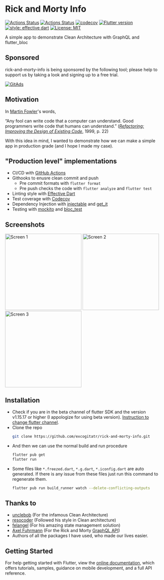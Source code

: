 # Rick and Morty Info

[![Actions Status](https://github.com/excogitatr/rick-and-morty-info/workflows/deploy/badge.svg?branch=v1.1.0)](https://github.com/excogitatr/rick-and-morty-info/actions?query=workflow%3Adeploy)
[![Actions Status](https://github.com/excogitatr/rick-and-morty-info/workflows/build/badge.svg)](https://github.com/excogitatr/rick-and-morty-info/actions?query=workflow%3Abuild)
[![codecov](https://codecov.io/gh/Alg0r1thmic/NumberTrivia/branch/master/graph/badge.svg)](https://codecov.io/gh/excogitatr/rick-and-morty-info)
[![Flutter version](https://img.shields.io/badge/flutter-v1.20.4-blue?logo=flutter)](https://flutter.dev/docs/development/tools/sdk/releases)
[![style: effective dart](https://img.shields.io/badge/style-effective_dart-40c4ff.svg)](https://github.com/tenhobi/effective_dart)
[![License: MIT](https://img.shields.io/badge/license-MIT-purple.svg)](https://opensource.org/licenses/MIT)

A simple app to demonstrate Clean Architecture with GraphQL and flutter_bloc

## Sponsored

rick-and-morty-info is being sponsored by the following tool; please help to support us by taking a look and signing up to a free trial.

<a href="https://tracking.gitads.io/?repo=rick-and-morty-info"> <img src="https://images.gitads.io/rick-and-morty-info" alt="GitAds"/> </a>

## Motivation

In [Martin Fowler](https://martinfowler.com/)'s words,

“Any fool can write code that a computer can understand. Good programmers write code that humans can understand.” (_[Refactoring: Improving the Design of Existing Code](https://www.csie.ntu.edu.tw/~r95004/Refactoring_improving_the_design_of_existing_code.pdf)_, 1999, p. 22)

With this idea in mind, I wanted to demonstrate how we can make a simple app in production grade (and I hope I made my case).

## "Production level" implementations

- CI/CD with [GitHub Actions](https://github.com/features/actions)
- Githooks to enusre clean commit and push
  - Pre commit formats with `flutter format`
  - Pre push checks the code with `flutter analyze` and `flutter test`
- Linting style with [Effective Dart](https://dart.dev/guides/language/effective-dart)
- Test coverage with [Codecov](https://codecov.io/)
- Dependency Injection with [injectable](https://pub.dev/packages/injectable) and [get_it](https://pub.dev/packages/get_it)
- Testing with [mockito](https://pub.dev/packages/mockito) and [bloc_test](https://pub.dev/packages/bloc_test)

## Screenshots

<p>
<img src="https://raw.githubusercontent.com/excogitatr/rick-and-morty-info/develop/assets/screen_1.png" alt="Screen 1" width="250">
<img src="https://raw.githubusercontent.com/excogitatr/rick-and-morty-info/develop/assets/screen_2.png" alt="Screen 2" width="250">
  <img src="https://raw.githubusercontent.com/excogitatr/rick-and-morty-info/develop/assets/screen_3.png" alt="Screen 3" width="250">
</p>

## Installation

- Check if you are in the beta channel of flutter SDK and the version v1.15.17 or higher (I appologize for using beta version). [Instruction to change flutter channel](https://github.com/flutter/flutter/wiki/Flutter-build-release-channels#how-to-change-channels).
- Clone the repo
  ```sh
  git clone https://github.com/excogitatr/rick-and-morty-info.git
  ```
- And then we can use the normal build and run procedure
  ```sh
  flutter pub get
  flutter run
  ```
- Some files like `*.freezed.dart`, `*.g.dart`, `*.iconfig.dart` are auto generated. If there is any issue from these files just run this command to regenerate them.
  ```sh
  flutter pub run build_runner watch --delete-conflicting-outputs
  ```

## Thanks to

- [unclebob](https://github.com/unclebob) (For the infamous Clean Architecture)
- [resocoder](https://github.com/ResoDev) (Followed his style in Clean architecture)
- [felangel](https://github.com/felangel) (For his amazing state management solution)
- [Axel Fuhrmann](https://github.com/afuh) (For the Rick and Morty [GraphQL API](https://rickandmortyapi.com))
- Authors of all the packages I have used, who made our lives easier.

## Getting Started

For help getting started with Flutter, view the
[online documentation](https://flutter.io/docs), which offers tutorials,
samples, guidance on mobile development, and a full API reference.
